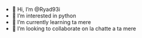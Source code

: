 - 👋 Hi, I’m @Ryad93i
- 👀 I’m interested in python
- 🌱 I’m currently learning ta mere 
- 💞️ I’m looking to collaborate on la chatte a ta mere



